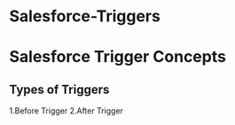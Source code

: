# Salesforce-Triggers

<h1>Salesforce Trigger Concepts </h1>

<h2> Types of Triggers </h2>

1.Before Trigger
2.After Trigger
